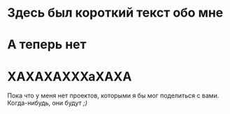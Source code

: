 # Здесь был короткий текст обо мне
# А теперь нет
# ХАХАХАХХХаХАХА
Пока что у меня нет проектов, которыми я бы мог поделиться с вами. Когда-нибудь, они будут _;)_
  
<!--
**KitCat1712/KitCat1712** is a ✨ _special_ ✨ repository because its `README.md` (this file) appears on your GitHub profile.

Here are some ideas to get you started:

- 🔭 I’m currently working on ...
- 🌱 I’m currently learning ...
- 👯 I’m looking to collaborate on ...
- 🤔 I’m looking for help with ...
- 💬 Ask me about ...
- 📫 How to reach me: ...
- 😄 Pronouns: ...
- ⚡ Fun fact: ...
-->
